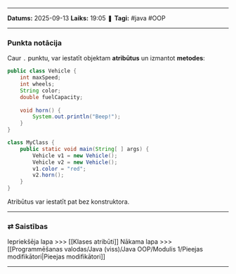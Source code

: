 ___

**Datums:** 2025-09-13
**Laiks:** 19:05
❚ **Tagi:** #java #OOP 

---
### Punkta notācija

Caur `.` punktu, var iestatīt objektam **atribūtus** un izmantot **metodes**:

```java
public class Vehicle {
    int maxSpeed;
    int wheels;
    String color;
    double fuelCapacity;  
    
    void horn() {
        System.out.println("Beep!");
    }
}

class MyClass {
    public static void main(String[ ] args) {
        Vehicle v1 = new Vehicle();
        Vehicle v2 = new Vehicle();
        v1.color = "red";
        v2.horn();
    }
}
```

Atribūtus var iestatīt pat bez konstruktora.

---
### ⇄ Saistības

Iepriekšēja lapa >>> [[Klases atribūti]]
Nākama lapa >>> [[Programmēšanas valodas/Java (viss)/Java OOP/Modulis 1/Pieejas modifikātori|Pieejas modifikātori]]

---